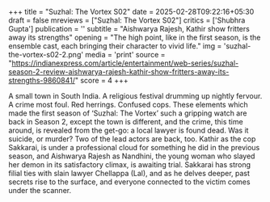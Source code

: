 +++
title = "Suzhal: The Vortex S02"
date = 2025-02-28T09:22:16+05:30
draft = false
mreviews = ["Suzhal: The Vortex S02"]
critics = ['Shubhra Gupta']
publication = ''
subtitle = "Aishwarya Rajesh, Kathir show fritters away its strengths"
opening = "The high point, like in the first season, is the ensemble cast, each bringing their character to vivid life."
img = 'suzhal-the-vortex-s02-2.png'
media = 'print'
source = "https://indianexpress.com/article/entertainment/web-series/suzhal-season-2-review-aishwarya-rajesh-kathir-show-fritters-away-its-strengths-9860841/"
score = 4
+++

A small town in South India. A religious festival drumming up nightly fervour. A crime most foul. Red herrings. Confused cops. These elements which made the first season of ‘Suzhal: The Vortex’ such a gripping watch are back in Season 2, except the town is different, and the crime, this time around, is revealed from the get-go: a local lawyer is found dead. Was it suicide, or murder? Two of the lead actors are back, too. Kathir as the cop Sakkarai, is under a professional cloud for something he did in the previous season, and Aishwarya Rajesh as Nandhini, the young woman who slayed her demon in its satisfactory climax, is awaiting trial. Sakkarai has strong filial ties with slain lawyer Chellappa (Lal), and as he delves deeper, past secrets rise to the surface, and everyone connected to the victim comes under the scanner.
